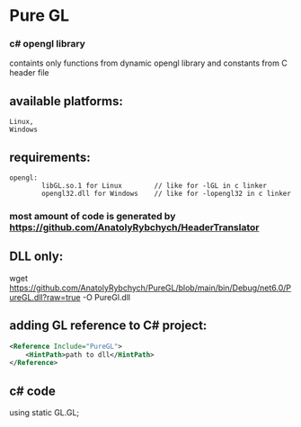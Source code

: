 # Pure GL
### c# opengl library
containts only functions from dynamic opengl library and constants from C header file
## available platforms: 
    Linux, 
    Windows
## requirements: 
    opengl: 
            libGL.so.1 for Linux        // like for -lGL in c linker
            opengl32.dll for Windows    // like for -lopengl32 in c linker 
### most amount of code is generated by https://github.com/AnatolyRybchych/HeaderTranslator

## DLL only:
wget https://github.com/AnatolyRybchych/PureGL/blob/main/bin/Debug/net6.0/PureGL.dll?raw=true -O PureGl.dll

## adding GL reference to C# project: 
```xml
<Reference Include="PureGL">
    <HintPath>path to dll</HintPath>
</Reference>
```

## c# code
using static GL.GL;
